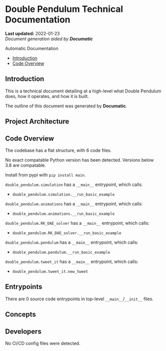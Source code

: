# Double Pendulum Technical Documentation

**Last updated:** 2022-01-23\
_Document generation aided by **Documatic**_

Automatic Documentation

* [Introduction](#introduction)
* [Code Overview](#code-overview)

## Introduction

This is a technical document detailing
        at a high-level
        what Double Pendulum does, how it operates,
        and how it is built.

The outline of this document was generated
        by **Documatic**.
<!---Documatic-section-group: arch-start--->


## Project Architecture


<!---Documatic-section-group: arch-end--->

<!---Documatic-section-group: helloworld-start--->


## Code Overview

The codebase has a flat structure, with 6 code files.
<!---Documatic-section-helloworld: setup-start--->

No exact compatable Python version has been detected.
Versions below 3.8 are compatable.

Install from pypi with `pip install main`.



<!---Documatic-section-helloworld: setup-end--->
`double_pendulum.simulation` has a `__main__` entrypoint, which calls:

* `double_pendulum.simulation.__run_basic_example`

`double_pendulum.animations` has a `__main__` entrypoint, which calls:

* `double_pendulum.animations.__run_basic_example`

`double_pendulum.RK_DAE_solver` has a `__main__` entrypoint, which calls:

* `double_pendulum.RK_DAE_solver.__run_basic_example`

`double_pendulum.pendulum` has a `__main__` entrypoint, which calls:

* `double_pendulum.pendulum.__run_basic_example`

`double_pendulum.tweet_it` has a `__main__` entrypoint, which calls:

* `double_pendulum.tweet_it.new_tweet`


<!---Documatic-section-helloworld: entrypoints-start--->


## Entrypoints

There are 0 source code entrypoints in top-level `__main__`/`__init__` files.


<!---Documatic-section-helloworld: entrypoints-end--->

<!---Documatic-section-group: concept-start--->
## Concepts
<!---Documatic-section-group: concept-end--->

<!---Documatic-section-group: helloworld-end--->

<!---Documatic-section-group: dev-start--->


## Developers
<!---Documatic-section-dev: setup-start--->





<!---Documatic-section-dev: setup-end--->

<!---Documatic-section-dev: ci-start--->
No CI/CD config files were detected.


<!---Documatic-section-dev: ci-end--->

<!---Documatic-section-group: dev-end--->
